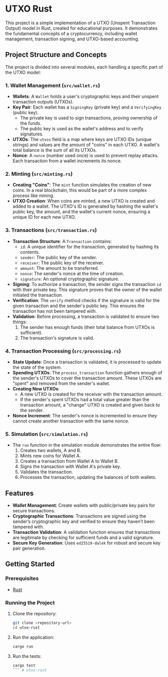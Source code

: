 # UTXO Rust

This project is a simple implementation of a UTXO (Unspent Transaction Output) model in Rust, created for educational purposes. It demonstrates the fundamental concepts of a cryptocurrency, including wallet management, transaction signing, and UTXO-based accounting.

## Project Structure and Concepts

The project is divided into several modules, each handling a specific part of the UTXO model:

### 1. Wallet Management (`src/wallet.rs`)

- **Wallets**: A `Wallet` holds a user's cryptographic keys and their unspent transaction outputs (UTXOs).
- **Key Pair**: Each wallet has a `SigningKey` (private key) and a `VerifyingKey` (public key).
  - The private key is used to sign transactions, proving ownership of the funds.
  - The public key is used as the wallet's address and to verify signatures.
- **UTXOs**: The `utxos` field is a map where keys are UTXO IDs (unique strings) and values are the amount of "coins" in each UTXO. A wallet's total balance is the sum of all its UTXOs.
- **Nonce**: A `nonce` (number used once) is used to prevent replay attacks. Each transaction from a wallet increments its nonce.

### 2. Minting (`src/minting.rs`)

- **Creating "Coins"**: The `mint` function simulates the creation of new coins. In a real blockchain, this would be part of a more complex process like mining.
- **UTXO Creation**: When coins are minted, a new UTXO is created and added to a wallet. The UTXO's ID is generated by hashing the wallet's public key, the amount, and the wallet's current nonce, ensuring a unique ID for each new UTXO.

### 3. Transactions (`src/transaction.rs`)

- **Transaction Structure**: A `Transaction` contains:
  - `id`: A unique identifier for the transaction, generated by hashing its contents.
  - `sender`: The public key of the sender.
  - `receiver`: The public key of the receiver.
  - `amount`: The amount to be transferred.
  - `nonce`: The sender's nonce at the time of creation.
  - `signature`: An optional cryptographic signature.
- **Signing**: To authorize a transaction, the sender signs the transaction `id` with their private key. This signature proves that the owner of the wallet initiated the transaction.
- **Verification**: The `verify` method checks if the signature is valid for the given transaction and the sender's public key. This ensures the transaction has not been tampered with.
- **Validation**: Before processing, a transaction is validated to ensure two things:
  1.  The sender has enough funds (their total balance from UTXOs is sufficient).
  2.  The transaction's signature is valid.

### 4. Transaction Processing (`src/processing.rs`)

- **State Update**: Once a transaction is validated, it is processed to update the state of the system.
- **Spending UTXOs**: The `process_transaction` function gathers enough of the sender's UTXOs to cover the transaction amount. These UTXOs are "spent" and removed from the sender's wallet.
- **Creating New UTXOs**:
  - A new UTXO is created for the receiver with the transaction amount.
  - If the sender's spent UTXOs had a total value greater than the transaction amount, a "change" UTXO is created and given back to the sender.
- **Nonce Increment**: The sender's nonce is incremented to ensure they cannot create another transaction with the same nonce.

### 5. Simulation (`src/simulation.rs`)

- The `run` function in the simulation module demonstrates the entire flow:
  1.  Creates two wallets, A and B.
  2.  Mints new coins for Wallet A.
  3.  Creates a transaction from Wallet A to Wallet B.
  4.  Signs the transaction with Wallet A's private key.
  5.  Validates the transaction.
  6.  Processes the transaction, updating the balances of both wallets.

## Features

- **Wallet Management**: Create wallets with public/private key pairs for secure transactions.
- **Cryptographic Transactions**: Transactions are signed using the sender’s cryptographic key and verified to ensure they haven’t been tampered with.
- **Transaction Validation**: A validation function ensures that transactions are legitimate by checking for sufficient funds and a valid signature.
- **Secure Key Generation**: Uses `ed25519-dalek` for robust and secure key pair generation.

## Getting Started

### Prerequisites

- [Rust](https://www.rust-lang.org/tools/install)

### Running the Project

1.  Clone the repository:
    ```sh
    git clone <repository-url>
    cd utxo-rust
    ```

2.  Run the application:
    ```sh
    cargo run
    ```

3.  Run the tests:
    ```sh
    cargo test
    ``` # utxo-rust

